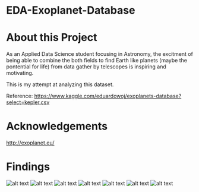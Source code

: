 # EDA-Exoplanet-Database
# **About this Project**
As an Applied Data Science student focusing in Astronomy, the excitment of being able to combine the both fields to find Earth like planets (maybe the pontential for life) from data gather by telescopes is inspiring and motivating.

This is my attempt at analyzing this dataset.

Reference: https://www.kaggle.com/eduardowoj/exoplanets-database?select=kepler.csv

# **Acknowledgements**
http://exoplanet.eu/

# Findings

![alt text]()
![alt text]()
![alt text]()
![alt text]()
![alt text]()
![alt text]()
![alt text]()
